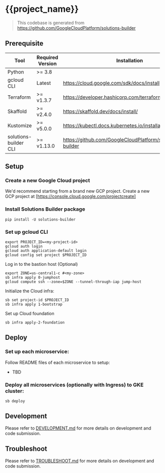 # {{project_name}}

> This codebase is generated from https://github.com/GoogleCloudPlatform/solutions-builder

## Prerequisite

| Tool                  | Required Version | Installation |
|-----------------------|------------------|---|
| Python                | &gt;= 3.8        | |
| gcloud CLI            | Latest           | https://cloud.google.com/sdk/docs/install |
| Terraform             | &gt;= v1.3.7     | https://developer.hashicorp.com/terraform/downloads |
| Skaffold              | &gt;= v2.4.0     | https://skaffold.dev/docs/install/ |
| Kustomize             | &gt;= v5.0.0     | https://kubectl.docs.kubernetes.io/installation/kustomize/ |
| solutions-builder CLI | &gt;= v1.13.0    | https://github.com/GoogleCloudPlatform/solutions-builder |

## Setup

### Create a new Google Cloud project

We'd recommend starting from a brand new GCP project. Create a new GCP project at [https://console.cloud.google.com/projectcreate]

### Install Solutions Builder package
```
pip install -U solutions-builder
```

### Set up gcloud CLI
```
export PROJECT_ID=<my-project-id>
gcloud auth login
gcloud auth application-default login
gcloud config set project $PROJECT_ID
```

Log in to the bastion host (Optional)
```
export ZONE=us-central1-c #<my-zone>
sb infra apply 0-jumphost
gcloud compute ssh --zone=$ZONE --tunnel-through-iap jump-host
```

Initialize the Cloud infra:
```
sb set project-id $PROJECT_ID
sb infra apply 1-bootstrap
```

Set up Cloud foundation

```
sb infra apply-2-foundation
```

## Deploy

### Set up each microservice:

Follow README files of each microservice to setup:
- TBD

### Deploy all microservices (optionally with Ingress) to GKE cluster:
```
sb deploy
```

## Development

Please refer to [DEVELOPMENT.md](docs/DEVELOPMENT.md) for more details on development and code submission.

## Troubleshoot

Please refer to [TROUBLESHOOT.md](docs/DEVELOPMENT.md) for more details on development and code submission.

